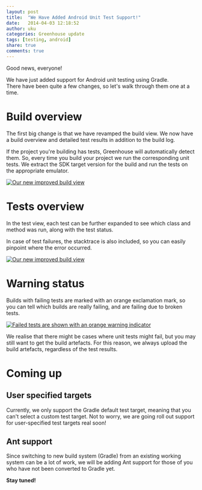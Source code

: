 ```yaml
---
layout: post
title:  "We Have Added Android Unit Test Support!"
date:   2014-04-03 12:18:52
author: uku
categories: Greenhouse update
tags: [testing, android]
share: true
comments: true
---
```


Good news, everyone!  

We have just added support for Android unit testing using Gradle.  
There have been quite a few changes, so let's walk through them one at a time.
<!--more-->

Build overview
==============
The first big change is that we have revamped the build view.
We now have a build overview and detailed test results in addition to the build log.

If the project you're building has tests, Greenhouse will automatically detect them. 
So, every time you build your project we run the corresponding unit tests. We extract the SDK target version for the build
and run the tests on the appropriate emulator.

<a data-lightbox="android-testing" href="{{ site_url }}/assets/new_build_view.png">
    <img class="post-img" src="{{ site.url }}/assets/new_build_view.png" title="Our new improved build view"/>
</a>


Tests overview 
==============
In the test view, each test can be further expanded to see which class and  method was run, along with the test status.  

In case of test failures, the stacktrace is also included, so you can easily pinpoint where the error occurred.

<a data-lightbox="android-testing" href="{{ site_url }}/assets/expanded_test_view.png">
    <img class="post-img" src="{{ site.url }}/assets/expanded_test_view.png" title="Our new improved build view"/>
</a>


Warning status
================
Builds with failing tests are marked with an orange exclamation mark, so you can tell which builds are really failing, and
are failing due to broken tests.


<a data-lightbox="android-testing" href="{{ site_url }}/assets/failed_tests_cropped.png">
    <img class="post-img" src="{{ site.url }}/assets/failed_tests_cropped.png" title="Failed tests are shown with an orange warning indicator"/>
</a>


We realise that there might be cases where unit tests might fail, but you may still want to get the build artefacts. 
For this reason, we always upload the build artefacts, regardless of the test results.

Coming up
=========

User specified targets
----------------------
Currently, we only support the Gradle default test target, meaning that you can't select a custom test target. Not to worry, we are going roll out support for user-specified test targets real soon!

Ant support
-----------
Since switching to new build system (Gradle) from an existing working system can be a lot of work, we will be adding Ant support for those of you who have not 
been converted to Gradle yet.

**Stay tuned!**
